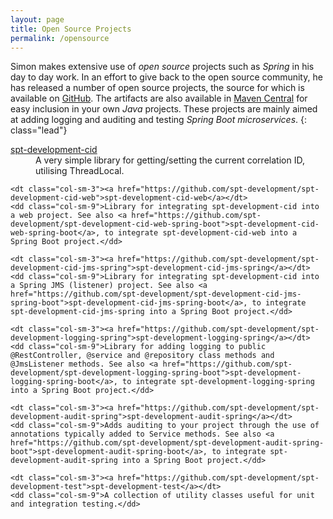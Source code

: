 ```yaml
---
layout: page
title: Open Source Projects
permalink: /opensource
---
```


Simon makes extensive use of <em>open source</em> projects such as <em>Spring</em> in his day to day work. In an effort to give back to the open source community,
he has released a number of open source projects, the source for which is available on [GitHub](https://github.com/spt-development). The artifacts are also available
in [Maven Central](https://mvnrepository.com/artifact/com.spt-development) for easy inclusion in your own <em>Java</em> projects. These projects are mainly aimed
at adding logging and auditing and testing <em>Spring Boot</em> <em>microservices</em>.
{: class="lead"}

<dl class="row">
    <dt class="col-sm-3"><a href="https://github.com/spt-development/spt-development-cid">spt-development-cid</a></dt>
    <dd class="col-sm-9">A very simple library for getting/setting the current correlation ID, utilising ThreadLocal.</dd>

    <dt class="col-sm-3"><a href="https://github.com/spt-development/spt-development-cid-web">spt-development-cid-web</a></dt>
    <dd class="col-sm-9">Library for integrating spt-development-cid into a web project. See also <a href="https://github.com/spt-development/spt-development-cid-web-spring-boot">spt-development-cid-web-spring-boot</a>, to integrate spt-development-cid-web into a Spring Boot project.</dd>

    <dt class="col-sm-3"><a href="https://github.com/spt-development/spt-development-cid-jms-spring">spt-development-cid-jms-spring</a></dt>
    <dd class="col-sm-9">Library for integrating spt-development-cid into a Spring JMS (listener) project. See also <a href="https://github.com/spt-development/spt-development-cid-jms-spring-boot">spt-development-cid-jms-spring-boot</a>, to integrate spt-development-cid-jms-spring into a Spring Boot project.</dd>

    <dt class="col-sm-3"><a href="https://github.com/spt-development/spt-development-logging-spring">spt-development-logging-spring</a></dt>
    <dd class="col-sm-9">Library for adding logging to public @RestController, @service and @repository class methods and @JmsListener methods. See also <a href="https://github.com/spt-development/spt-development-logging-spring-boot">spt-development-logging-spring-boot</a>, to integrate spt-development-logging-spring into a Spring Boot project.</dd>

    <dt class="col-sm-3"><a href="https://github.com/spt-development/spt-development-audit-spring">spt-development-audit-spring</a></dt>
    <dd class="col-sm-9">Adds auditing to your project through the use of annotations typically added to Service methods. See also <a href="https://github.com/spt-development/spt-development-audit-spring-boot">spt-development-audit-spring-boot</a>, to integrate spt-development-audit-spring into a Spring Boot project.</dd>

    <dt class="col-sm-3"><a href="https://github.com/spt-development/spt-development-test">spt-development-test</a></dt>
    <dd class="col-sm-9">A collection of utility classes useful for unit and integration testing.</dd>
</dl>
